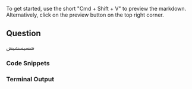 
To get started, use the short "Cmd + Shift + V" to preview the markdown. Alternatively, click on the preview button on the top right corner.

## Question 
شسیسشیش

### Code Snippets


### Terminal Output
````

````
	